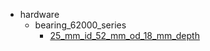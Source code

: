 * hardware
  * bearing_62000_series
    * [25_mm_id_52_mm_od_18_mm_depth](hardware/bearing_62000_series/25_mm_id_52_mm_od_18_mm_depth)
